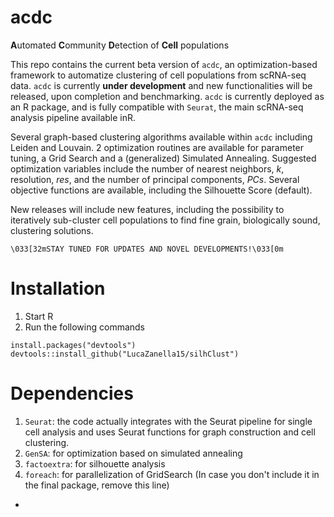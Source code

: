 # acdc

**A**utomated **C**ommunity **D**etection of **Cell** populations

This repo contains the current beta version of ```acdc```, an optimization-based framework to automatize clustering of cell populations from scRNA-seq data. 
```acdc``` is currently **under development** and new functionalities will be released, upon completion and benchmarking. 
```acdc``` is currently deployed as an R package, and is fully compatible with ```Seurat```, the main scRNA-seq analysis pipeline available inR.

Several graph-based clustering algorithms available within ```acdc``` including Leiden and Louvain. 
2 optimization routines are available for parameter tuning, a Grid Search and a (generalized) Simulated Annealing.
Suggested optimization variables include the number of nearest neighbors, *k*, resolution, *res*, and the number of principal components, *PCs*.
Several objective functions are available, including the Silhouette Score (default).


New releases will include new features, including the possibility to iteratively sub-cluster cell populations to find fine grain, biologically sound, clustering solutions.

``` 
\033[32mSTAY TUNED FOR UPDATES AND NOVEL DEVELOPMENTS!\033[0m
```





# Installation 
1. Start R
2. Run the following commands
```
install.packages("devtools")
devtools::install_github("LucaZanella15/silhClust")
```


# Dependencies
1. `Seurat`: the code actually integrates with the Seurat pipeline for single cell analysis and uses Seurat functions for graph construction and cell clustering. 
2. `GenSA`: for optimization based on simulated annealing
3. `factoextra`: for silhouette analysis
4. `foreach`: for parallelization of GridSearch (In case you don't include it in the final package, remove this line)


-
